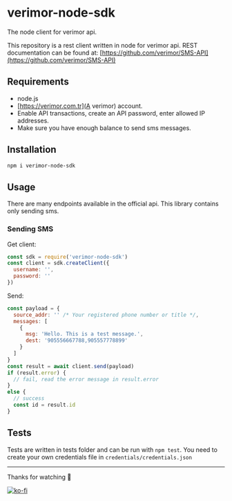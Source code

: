 # verimor-node-sdk
The node client for verimor api.

This repository is a rest client written in node for verimor api. REST documentation can be found at: [https://github.com/verimor/SMS-API](https://github.com/verimor/SMS-API)

## Requirements
- node.js
- [https://verimor.com.tr](A verimor) account.
- Enable API transactions, create an API password, enter allowed IP addresses.
- Make sure you have enough balance to send sms messages.

## Installation
```sh
npm i verimor-node-sdk
```

## Usage
There are many endpoints available in the official api. This library contains only sending sms.

### Sending SMS
Get client:
```js
const sdk = require('verimor-node-sdk')
const client = sdk.createClient({
  username: '',
  password: ''
})
```
Send:
```js
const payload = {
  source_addr: '' /* Your registered phone number or title */,
  messages: [
    {
      msg: 'Hello. This is a test message.',
      dest: '905556667788,905557778899'
    }
  ]
}
const result = await client.send(payload)
if (result.error) {
  // fail, read the error message in result.error
}
else {
  // success
  const id = result.id
}
```

## Tests
Tests are written in tests folder and can be run with `npm test`. You need to create your own credentials file in `credentials/credentials.json`

---

Thanks for watching 🐬

[![ko-fi](https://www.ko-fi.com/img/githubbutton_sm.svg)](https://ko-fi.com/F1F1RFO7)

